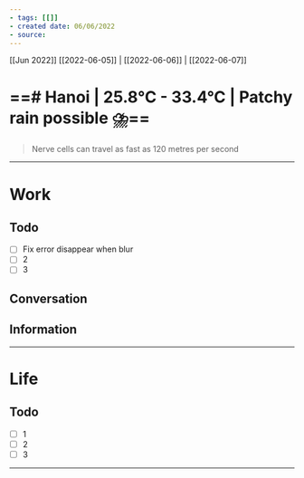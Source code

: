 ```yaml
---
- tags: [[]]
- created date: 06/06/2022
- source: 
---
```

[[Jun 2022]]
[[2022-06-05]]   |   [[2022-06-06]] | [[2022-06-07]] 


# ==# Hanoi | 25.8°C - 33.4°C | Patchy rain possible ⛈️==

> Nerve cells can travel as fast as 120 metres per second

---

# Work
## Todo
- [ ] Fix error disappear when blur
- [ ] 2
- [ ] 3
## Conversation
## Information

---

# Life
## Todo
- [ ] 1
- [ ] 2
- [ ] 3

---